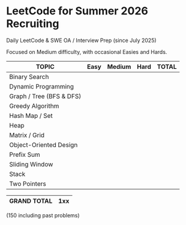 # LeetCode for Summer 2026 Recruiting

Daily LeetCode & SWE OA / Interview Prep (since July 2025)

Focused on Medium difficulty, with occasional Easies and Hards.

| TOPIC | Easy | Medium | Hard | TOTAL |
| ------------- | ------------- | ------------- | ------------- | ------------- |
| Binary Search  |   |   |   |   |
| Dynamic Programming  |   |   |   |   |
| Graph / Tree (BFS & DFS) |   |   |   |   |
| Greedy Algorithm |   |   |   |   |
| Hash Map / Set |   |   |   |   |
| Heap |   |   |   |   |
| Matrix / Grid |   |   |   |   |
| Object-Oriented Design |   |   |   |   |
| Prefix Sum |   |   |   |   |
| Sliding Window |   |   |   |   |
| Stack |   |   |   |   |
| Two Pointers |   |   |   |   |

| GRAND TOTAL | 1xx | 
|-------|-------| 

(150 including past problems)
